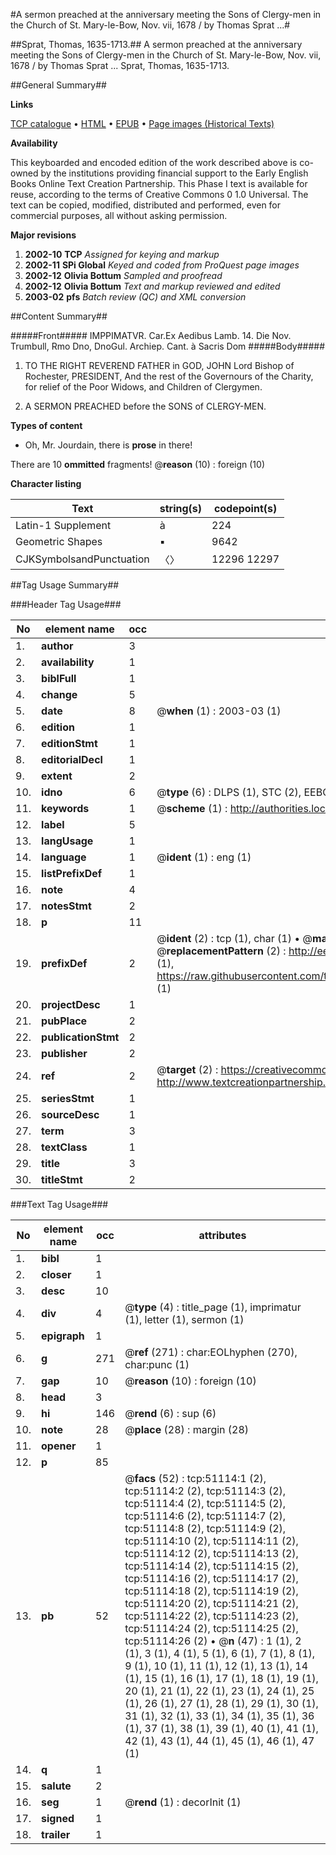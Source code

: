 #A sermon preached at the anniversary meeting the Sons of Clergy-men in the Church of St. Mary-le-Bow, Nov. vii, 1678 / by Thomas Sprat ...#

##Sprat, Thomas, 1635-1713.##
A sermon preached at the anniversary meeting the Sons of Clergy-men in the Church of St. Mary-le-Bow, Nov. vii, 1678 / by Thomas Sprat ...
Sprat, Thomas, 1635-1713.

##General Summary##

**Links**

[TCP catalogue](http://www.ota.ox.ac.uk/tcp/)  • 
[HTML](http://tei.it.ox.ac.uk/tcp/Texts-HTML/free/A61/A61175.html)  • 
[EPUB](http://tei.it.ox.ac.uk/tcp/Texts-EPUB/free/A61/A61175.epub) • 
[Page images (Historical Texts)](https://data.historicaltexts.jisc.ac.uk/view?pubId=eebo-11930974e&pageId=eebo-11930974e-51114-1)

**Availability**

This keyboarded and encoded edition of the
	       work described above is co-owned by the institutions
	       providing financial support to the Early English Books
	       Online Text Creation Partnership. This Phase I text is
	       available for reuse, according to the terms of Creative
	       Commons 0 1.0 Universal. The text can be copied,
	       modified, distributed and performed, even for
	       commercial purposes, all without asking permission.

**Major revisions**

1. __2002-10__ __TCP__ *Assigned for keying and markup*
1. __2002-11__ __SPi Global__ *Keyed and coded from ProQuest page images*
1. __2002-12__ __Olivia Bottum__ *Sampled and proofread*
1. __2002-12__ __Olivia Bottum__ *Text and markup reviewed and edited*
1. __2003-02__ __pfs__ *Batch review (QC) and XML conversion*

##Content Summary##

#####Front#####
IMPPIMATVR. Car.Ex Aedibus Lamb. 14. Die Nov. Trumbull, Rmo Dno, DnoGul. Archiep. Cant. à Sacris Dom
#####Body#####

1. TO THE RIGHT REVEREND FATHER in GOD, JOHN Lord Bishop of Rochester, PRESIDENT, And the rest of the Governours of the Charity, for relief of the Poor Widows, and Children of Clergymen.

1. A SERMON PREACHED before the SONS of CLERGY-MEN.

**Types of content**

  * Oh, Mr. Jourdain, there is **prose** in there!

There are 10 **ommitted** fragments! 
 @__reason__ (10) : foreign (10)

**Character listing**


|Text|string(s)|codepoint(s)|
|---|---|---|
|Latin-1 Supplement|à|224|
|Geometric Shapes|▪|9642|
|CJKSymbolsandPunctuation|〈〉|12296 12297|

##Tag Usage Summary##

###Header Tag Usage###

|No|element name|occ|attributes|
|---|---|---|---|
|1.|__author__|3||
|2.|__availability__|1||
|3.|__biblFull__|1||
|4.|__change__|5||
|5.|__date__|8| @__when__ (1) : 2003-03 (1)|
|6.|__edition__|1||
|7.|__editionStmt__|1||
|8.|__editorialDecl__|1||
|9.|__extent__|2||
|10.|__idno__|6| @__type__ (6) : DLPS (1), STC (2), EEBO-CITATION (1), OCLC (1), VID (1)|
|11.|__keywords__|1| @__scheme__ (1) : http://authorities.loc.gov/ (1)|
|12.|__label__|5||
|13.|__langUsage__|1||
|14.|__language__|1| @__ident__ (1) : eng (1)|
|15.|__listPrefixDef__|1||
|16.|__note__|4||
|17.|__notesStmt__|2||
|18.|__p__|11||
|19.|__prefixDef__|2| @__ident__ (2) : tcp (1), char (1)  •  @__matchPattern__ (2) : ([0-9\-]+):([0-9IVX]+) (1), (.+) (1)  •  @__replacementPattern__ (2) : http://eebo.chadwyck.com/downloadtiff?vid=$1&page=$2 (1), https://raw.githubusercontent.com/textcreationpartnership/Texts/master/tcpchars.xml#$1 (1)|
|20.|__projectDesc__|1||
|21.|__pubPlace__|2||
|22.|__publicationStmt__|2||
|23.|__publisher__|2||
|24.|__ref__|2| @__target__ (2) : https://creativecommons.org/publicdomain/zero/1.0/ (1), http://www.textcreationpartnership.org/docs/. (1)|
|25.|__seriesStmt__|1||
|26.|__sourceDesc__|1||
|27.|__term__|3||
|28.|__textClass__|1||
|29.|__title__|3||
|30.|__titleStmt__|2||


###Text Tag Usage###

|No|element name|occ|attributes|
|---|---|---|---|
|1.|__bibl__|1||
|2.|__closer__|1||
|3.|__desc__|10||
|4.|__div__|4| @__type__ (4) : title_page (1), imprimatur (1), letter (1), sermon (1)|
|5.|__epigraph__|1||
|6.|__g__|271| @__ref__ (271) : char:EOLhyphen (270), char:punc (1)|
|7.|__gap__|10| @__reason__ (10) : foreign (10)|
|8.|__head__|3||
|9.|__hi__|146| @__rend__ (6) : sup (6)|
|10.|__note__|28| @__place__ (28) : margin (28)|
|11.|__opener__|1||
|12.|__p__|85||
|13.|__pb__|52| @__facs__ (52) : tcp:51114:1 (2), tcp:51114:2 (2), tcp:51114:3 (2), tcp:51114:4 (2), tcp:51114:5 (2), tcp:51114:6 (2), tcp:51114:7 (2), tcp:51114:8 (2), tcp:51114:9 (2), tcp:51114:10 (2), tcp:51114:11 (2), tcp:51114:12 (2), tcp:51114:13 (2), tcp:51114:14 (2), tcp:51114:15 (2), tcp:51114:16 (2), tcp:51114:17 (2), tcp:51114:18 (2), tcp:51114:19 (2), tcp:51114:20 (2), tcp:51114:21 (2), tcp:51114:22 (2), tcp:51114:23 (2), tcp:51114:24 (2), tcp:51114:25 (2), tcp:51114:26 (2)  •  @__n__ (47) : 1 (1), 2 (1), 3 (1), 4 (1), 5 (1), 6 (1), 7 (1), 8 (1), 9 (1), 10 (1), 11 (1), 12 (1), 13 (1), 14 (1), 15 (1), 16 (1), 17 (1), 18 (1), 19 (1), 20 (1), 21 (1), 22 (1), 23 (1), 24 (1), 25 (1), 26 (1), 27 (1), 28 (1), 29 (1), 30 (1), 31 (1), 32 (1), 33 (1), 34 (1), 35 (1), 36 (1), 37 (1), 38 (1), 39 (1), 40 (1), 41 (1), 42 (1), 43 (1), 44 (1), 45 (1), 46 (1), 47 (1)|
|14.|__q__|1||
|15.|__salute__|2||
|16.|__seg__|1| @__rend__ (1) : decorInit (1)|
|17.|__signed__|1||
|18.|__trailer__|1||
